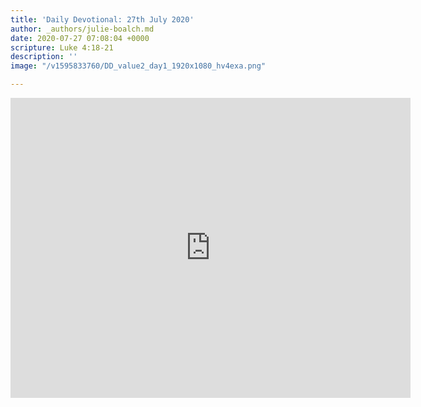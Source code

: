 ```yaml
---
title: 'Daily Devotional: 27th July 2020'
author: _authors/julie-boalch.md
date: 2020-07-27 07:08:04 +0000
scripture: Luke 4:18-21
description: ''
image: "/v1595833760/DD_value2_day1_1920x1080_hv4exa.png"

---
```

<iframe src="https://player.vimeo.com/video/441824878" width="640" height="480" frameborder="0" allow="autoplay; fullscreen" allowfullscreen></iframe>
